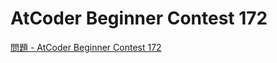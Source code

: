 AtCoder Beginner Contest 172
===

[問題 - AtCoder Beginner Contest 172](https://atcoder.jp/contests/abc172/tasks)
